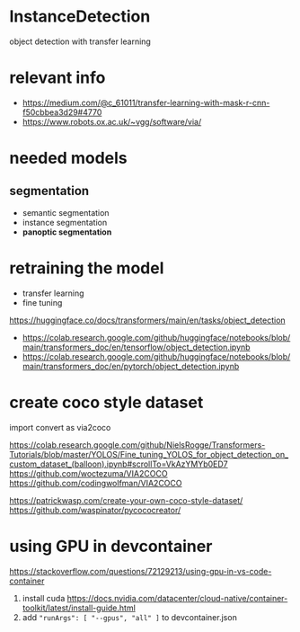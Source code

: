 # InstanceDetection
object detection with transfer learning

# relevant info
- https://medium.com/@c_61011/transfer-learning-with-mask-r-cnn-f50cbbea3d29#4770
- https://www.robots.ox.ac.uk/~vgg/software/via/


# needed models
## segmentation
- semantic segmentation
- instance segmentation
- **panoptic segmentation**

# retraining the model
- transfer learning
- fine tuning

https://huggingface.co/docs/transformers/main/en/tasks/object_detection
- https://colab.research.google.com/github/huggingface/notebooks/blob/main/transformers_doc/en/tensorflow/object_detection.ipynb
- https://colab.research.google.com/github/huggingface/notebooks/blob/main/transformers_doc/en/pytorch/object_detection.ipynb


# create coco style dataset
import convert as via2coco

https://colab.research.google.com/github/NielsRogge/Transformers-Tutorials/blob/master/YOLOS/Fine_tuning_YOLOS_for_object_detection_on_custom_dataset_(balloon).ipynb#scrollTo=VkAzYMYb0ED7
https://github.com/woctezuma/VIA2COCO
https://github.com/codingwolfman/VIA2COCO

https://patrickwasp.com/create-your-own-coco-style-dataset/
https://github.com/waspinator/pycococreator/




# using GPU in devcontainer
https://stackoverflow.com/questions/72129213/using-gpu-in-vs-code-container

1. install cuda https://docs.nvidia.com/datacenter/cloud-native/container-toolkit/latest/install-guide.html
2. add `"runArgs": [
    "--gpus",
    "all"
]` to devcontainer.json


